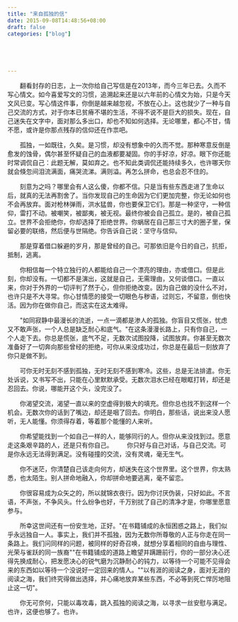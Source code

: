 ```yaml
---
title: "来自孤独的信"
date: 2015-09-08T14:48:56+08:00
draft: false
categories: ["blog"]





---
```


　　翻看封存的日志，上一次你给自己写信是在2013年，而今三年已去。久而不写心情文。如今喜爱写文的习惯，追溯起来还是以六年前的心情文为始，只是今天文风已变。写心情这件事，你倒是越来越忽视，不放在心上。这也就少了一种与自己交流的方式，对于你本已贫瘠不堪的生活，不得不说不是巨大的损失。现在，自己迷失在文字中，面对那么多出口，却也不知如何选择。无论哪里，都心不甘，情不愿，或许是你那点残存的信仰还在作祟吧。

<!--more-->

　　孤独，一如既往，久矣。是习惯，却没有想象中的久而不觉。那种寒意反倒是愈发的蚀骨，偶尔甚至怀疑自己的血液都要凝固。你的手好凉，好凉。眼下你还能时常调侃自己：此题无解，莫如弃之。也不知此类调侃还能持续多久，也许哪天你就会倏忽间泪流满面，痛哭流涕。满则溢。再怎么拼命，也总会忍不住的。

　　刻意为之吗？哪里会有人这么傻，你都不信。只是当有些东西走进了生命以后，就真的无法再割舍了。当你发现自己的生命因为它们更加完整，你无论如何也不会再放弃。面对枪林弹雨，洪水猛兽，你也要保卫它们。那是一种坚守，一种信仰，雷打不动。被嘲笑，被鄙夷，被无视。最终你被会自己孤立。是的，被自己孤立。世界不会拒绝你，你却选择了拒绝世界。你蜗居在自己那三寸大的圈子里，保留必要的联络，然后便与世隔绝。你告诉自己说：坚守与信仰。

　　那是穿着借口躲避的岁月，那是曾经的自己。可那依旧是今日的自己，抗拒，抵制，逃离。

　　你相信每一个特立独行的人都能给自己一个漂亮的理由，亦或借口。但是此刻，你却没有。一切都不是演出，这就是自己，无需理由，又何谈借口。一直以来，你对于外界的一切评判了然于心，但你拒绝改变。因为自己做的没什么不对，也许只是不大寻常。你心甘情愿的接受一切眼色与秽语，过则忘，不留意，倒也快活。因为你在做你自己，而这实在这太难得。

　　"如同寂静中最漫长的流逝，一点一滴都是渗人的孤独。你盲目又慌张，忧虑又不敢声张，一个人总是缺乏耐心和底气。"在这条漫漫长路上，只有你自己，一个人走下去。你总是慌张，底气不足，无数次试图投降，试图放弃。你甚至无数次准备好了一切奔向那些曾经的拒绝，可你从来没成功过，你总是在最后一刻放弃了你只是做不到。

　　可你无时无刻不感到孤独，无时无刻不感到寒冷。这些，总是无法排遣。你无处诉说，又书写不出，只能在心里默默承受。无数次泪水已经在眼眶打转，却还是忍回去。你说，哪能开这个头，没完没了。

　　你渴望交流，渴望一直以来的空虚得到极大的填充。但你总也找不到这样一个机会。无数次你的话到了嘴边，却还是咽了回去。你明白，那些话，说出来没人愿听，无人能懂。你须得存着，等着那个能懂的人来听。

　　你希望能找到一个如自己一样的人，能够同行的人。但你从来没找到过。愿意走这条艰辛路的人，还是只有你自己。
　　你只好与自己对话，与自己交流。可是你永远无法得到满足。没有碰撞的交流，没有灵魂，毫无生气。

　　你不迷茫，你清楚自己该走向何方，却迷失在这个世界里。这个世界，你太熟悉，也太陌生。别人拼命地融入，你却拼命地要逃离，毫不留恋。

　　你很容易成为众矢之的，所以就锦衣夜行。因为你讨厌伪装，只好如此。不言语，不声张，不争风头。什么纷争也好，千万别扰了自己的清净才是，你哪里愿意参与。

　　所幸这世间还有一份安生地，正好。"在书籍铺成的永恒困惑之路上，我们似乎永远独自一人。事实上，我们并不孤独，因为无数你所尊敬的人正与你走在同一条路上。我们问同样的问题，被同样的好奇召唤，就想分享着相同的自由与理性、光荣与雀跃的同一族裔""在书籍铺成的道路上瞻望并蹒跚前行，你的一部分决心还得先换成耐心，把发愿决心的锐气磨为沉静耐心的钝力，以等待一个可能不见得会来的东西如以等待一个没说好一定回来的情人。""以有涯的阅读之身，面对无涯的阅读之海，我们终究得做出选择，并心痛地放弃某些东西，不必等到死亡悍厉地阻止这一切"。

　　你无可奈何，只能以毒攻毒，跳入孤独的阅读之海，以寻求一丝安慰与满足。也许，这便也够了。也许。
　　
　　
　　
　　
　　
　　
　　
　　
　　
　　
　　
　　
